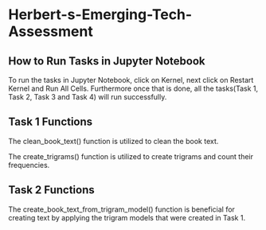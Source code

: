 # Herbert-s-Emerging-Tech-Assessment

## How to Run Tasks in Jupyter Notebook

To run the tasks in Jupyter Notebook, click on Kernel, next click on Restart Kernel and Run All Cells. Furthermore once that is done, all the tasks(Task 1, Task 2, Task 3 and Task 4) will run successfully.


## Task 1 Functions

The clean_book_text() function is utilized to clean the book text.

The create_trigrams() function is utilized to create trigrams and count their frequencies.

## Task 2 Functions

The create_book_text_from_trigram_model() function is beneficial for creating text by applying the trigram models that were created in Task 1.
 












